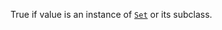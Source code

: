 True if value is an instance of [`Set`](https://developer.mozilla.org/en-US/docs/Web/JavaScript/Reference/Global_Objects/Set) or its subclass.

